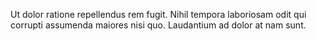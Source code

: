 Ut dolor ratione repellendus rem fugit. Nihil tempora laboriosam odit qui corrupti assumenda maiores nisi quo. Laudantium ad dolor at nam sunt.